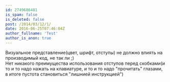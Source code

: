 ```yaml
---
id: 2749686481
is_spam: false
is_deleted: false
post: /2014/03/12/1/
date: 2016-06-25T07:46:04Z
author_fullname: 'Test'
author_is_anon: true
---
```


<p>Визуальное представление(цвет, шрифт, отступы) не должно влиять на производимый код, не так ли ;)<br>Нет никакого преимущества использования отступов перед скобками(и то и то надо нажать на клавиатуре,  и то и то надо "прочитать" глазами, в итоге пустота становиться "лишнией инструкцией")</p>
